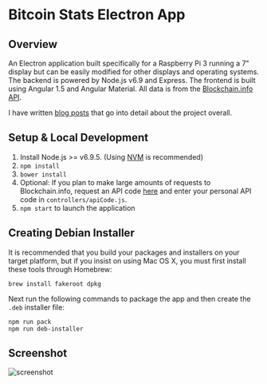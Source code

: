 # Bitcoin Stats Electron App

## Overview
An Electron application built specifically for a Raspberry Pi 3 running a 7" display but can be easily modified for 
other displays and operating systems.  The backend is powered by Node.js v6.9 and Express. The frontend is built using Angular 1.5 and Angular Material.
All data is from the [Blockchain.info API](https://blockchain.info/api).

I have written [blog posts](http://theonist.com/build-a-raspberry-pi-bitcoin-ticker-part-1/) that go into detail about the project overall.

## Setup & Local Development
1. Install Node.js >= v6.9.5. (Using [NVM](https://github.com/creationix/nvm) is recommended)
2. `npm install`
3. `bower install`
4. Optional: If you plan to make large amounts of requests to Blockchain.info, request an API 
code [here](https://blockchain.info/api/create_wallet) and enter your personal API code in `controllers/apiCode.js`.
5. `npm start` to launch the application

## Creating Debian Installer
It is recommended that you build your packages and installers on your target platform, but if you insist on using 
Mac OS X, you must first install these tools through Homebrew:

`brew install fakeroot dpkg`

Next run the following commands to package the app and then create the `.deb` installer file:

```
npm run pack
npm run deb-installer
```

## Screenshot
![screenshot](https://cloud.githubusercontent.com/assets/6364918/22814786/e65c36f2-ef1b-11e6-8790-6a87528fc89a.png)
